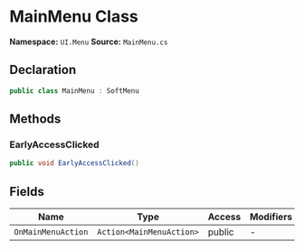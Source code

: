 # MainMenu Class

**Namespace:** `UI.Menu`
**Source:** `MainMenu.cs`

## Declaration

```csharp
public class MainMenu : SoftMenu
```

## Methods

### EarlyAccessClicked

```csharp
public void EarlyAccessClicked()
```

## Fields

| Name | Type | Access | Modifiers |
|------|------|--------|-----------|
| `OnMainMenuAction` | `Action<MainMenuAction>` | public | - |

